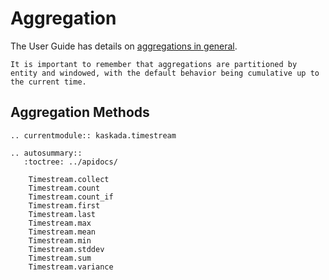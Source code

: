 # Aggregation

The User Guide has details on [aggregations in general](../../guide/aggregation.md).

```{note}
It is important to remember that aggregations are partitioned by entity and windowed, with the default behavior being cumulative up to the current time.
```

## Aggregation Methods

```{eval-rst}
.. currentmodule:: kaskada.timestream

.. autosummary::
   :toctree: ../apidocs/

    Timestream.collect
    Timestream.count
    Timestream.count_if
    Timestream.first
    Timestream.last
    Timestream.max
    Timestream.mean
    Timestream.min
    Timestream.stddev
    Timestream.sum
    Timestream.variance
```